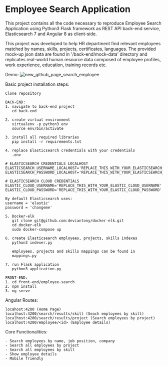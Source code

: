 # Employee Search Application
This project contains all the code necessary to reproduce Employee Search Application using Python3 Flask framework as REST API back-end service, Elasticsearch 7 and Angular 8 as client-side. 

This project was developed to help HR department find relevant employees matched by names, skills, projects, certificates, languages. The provided mock-up json data are found in '/back-end/mock-data' directory and replicates real-world human resource data composed of employee profiles, work experience, education, training records etc.

 Demo:
![new_github_page_search_employee](https://user-images.githubusercontent.com/11573356/61577099-b7883a80-aae2-11e9-84e2-4cfa0fe46f03.png)


Basic project installation steps:
```
Clone repository

BACK-END:
1. navigate to back-end project
   cd back-end

2. create virtual environment
   virtualenv -p python3 env
   source env/bin/activate

3. install all required libraries
   pip install -r requirements.txt

4. replace Elasticsearch credentials with your credentials
   .env 
   
# ELASTICSEARCH CREDENTIALS LOCALHOST
ELASTICSEARCH_USERNAME_LOCALHOST='REPLACE_THIS_WITH_YOUR_ELASTICSEARCH_USERNAME'
ELASTICSEARCH_PASSWORD_LOCALHOST='REPLACE_THIS_WITH_YOUR_ELASTICSEARCH_PASSWORD'

# ELASTICSEARCH CLOUD CREDENTIALS
ELASTIC_CLOUD_USERNAME='REPLACE_THIS_WITH_YOUR_ELASTIC_CLOUD_USERNAME'
ELASTIC_CLOUD_PASSWORD='REPLACE_THIS_WITH_YOUR_ELASTIC_CLOUD_PASSWORD'

By default Elasticsearch uses:
username = 'elastic'
password = 'changeme'

5. Docker-elk
   git clone git@github.com:deviantony/docker-elk.git 
   cd docker-elk
   sudo docker-compose up

6. create Elasticsearch employees, projects, skills indexes
   python3 indexer.py
   
   employees, projects and skills mappings can be found in
   mappings.py

7. run Flask application
   python3 application.py
   
FRONT-END:
1. cd front-end/employee-search
2. npm install
3. ng serve
```
Angular Routes:
```
locahost:4200 (Home Page)
localhost:4200/search/results/skill (Seach employees by skill)
localhost:4200/search/results/project (Search employees by project)
localhost:4200/employee/<id> (Employee details)
```
Core Functionalities:
```
- Search employees by name, job position, company 
- Search all employees by project 
- Search all employees by skill 
- Show employee details
- Mobile friendly
```
